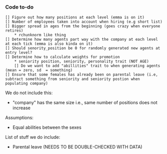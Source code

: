 ### Code to-do
    [] Figure out how many positions at each level (emma is on it)
    [] Number of employees taken into account when hiring (e.g short list)
    [] Bigger spread in ages from the beginning (goes crazy when everyone retires)
        * rchunknorm like thing
    [] Determine how many agents part way with the company at each level at each tick (emma is also kinda on it)
    [] Should senority_position be 0 for randomly generated new agents at entry level?
    [] Determine how to calculate weights for promotion
        * seniority position, seniority, personality trait (NOT AGE)
        [] Do we want to add "abillities" trait to when generating agents (mean = zero, sd  = something)
    [] Ensure that some females has already been on parental leave (i.e, subtract something from seniority and seniority postion when populating company)



We do not include this: 
* "company" has the same size i.e., same number of positions does not increase

Assumptions:
* Equal abilities between the sexes

List of stuff we do include:
* Parental leave (NEEDS TO BE DOUBLE-CHECKED WITH DATA)





